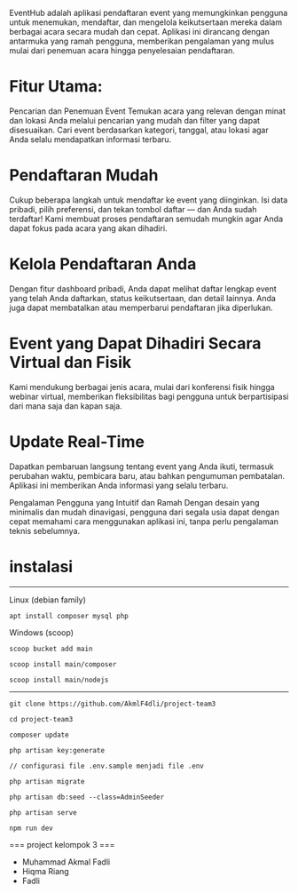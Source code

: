 EventHub adalah aplikasi pendaftaran event yang memungkinkan pengguna untuk menemukan, mendaftar, dan mengelola keikutsertaan mereka dalam berbagai acara secara mudah dan cepat. Aplikasi ini dirancang dengan antarmuka yang ramah pengguna, memberikan pengalaman yang mulus mulai dari penemuan acara hingga penyelesaian pendaftaran.

# Fitur Utama:
Pencarian dan Penemuan Event
Temukan acara yang relevan dengan minat dan lokasi Anda melalui pencarian yang mudah dan filter yang dapat disesuaikan. Cari event berdasarkan kategori, tanggal, atau lokasi agar Anda selalu mendapatkan informasi terbaru.

# Pendaftaran Mudah
Cukup beberapa langkah untuk mendaftar ke event yang diinginkan. Isi data pribadi, pilih preferensi, dan tekan tombol daftar — dan Anda sudah terdaftar! Kami membuat proses pendaftaran semudah mungkin agar Anda dapat fokus pada acara yang akan dihadiri.


# Kelola Pendaftaran Anda
Dengan fitur dashboard pribadi, Anda dapat melihat daftar lengkap event yang telah Anda daftarkan, status keikutsertaan, dan detail lainnya. Anda juga dapat membatalkan atau memperbarui pendaftaran jika diperlukan.

# Event yang Dapat Dihadiri Secara Virtual dan Fisik
Kami mendukung berbagai jenis acara, mulai dari konferensi fisik hingga webinar virtual, memberikan fleksibilitas bagi pengguna untuk berpartisipasi dari mana saja dan kapan saja.

# Update Real-Time
Dapatkan pembaruan langsung tentang event yang Anda ikuti, termasuk perubahan waktu, pembicara baru, atau bahkan pengumuman pembatalan. Aplikasi ini memberikan Anda informasi yang selalu terbaru.

Pengalaman Pengguna yang Intuitif dan Ramah
Dengan desain yang minimalis dan mudah dinavigasi, pengguna dari segala usia dapat dengan cepat memahami cara menggunakan aplikasi ini, tanpa perlu pengalaman teknis sebelumnya.

# instalasi 
--------------------------
Linux (debian family)
```
apt install composer mysql php
```

Windows (scoop)
```
scoop bucket add main
```
```
scoop install main/composer
```
```
scoop install main/nodejs
```

--------------------------
```
git clone https://github.com/AkmlF4dli/project-team3
```
```
cd project-team3
```
```
composer update
``` 
```
php artisan key:generate
```
```
// configurasi file .env.sample menjadi file .env
```
```
php artisan migrate
```
```
php artisan db:seed --class=AdminSeeder
```
```
php artisan serve
```
```
npm run dev
```

=== project kelompok 3 ===
- Muhammad Akmal Fadli
- Hiqma Riang
- Fadli 
